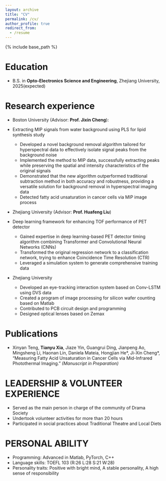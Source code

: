 ```yaml
---
layout: archive
title: "CV"
permalink: /cv/
author_profile: true
redirect_from:
  - /resume
---
```


{% include base_path %}

Education
======
* B.S. in **Opto-Electronics Science and Engineering**, Zhejiang University, 2025(expected)

Research experience
======
* Boston University (Advisor: **Prof. Jixin Cheng**):
* Extracting MIP signals from water background using PLS for lipid synthesis study
  * Developed a novel background removal algorithm tailored for hyperspectral data to effectively isolate signal peaks from the background noise
  * Implemented the method to MIP data, successfully extracting peaks while preserving the spatial and intensity characteristics of the original signals
  * Demonstrated that the new algorithm outperformed traditional subtraction method in both accuracy and robustness, providing a versatile solution for background removal in hyperspectral imaging data
  * Detected fatty acid unsaturation in cancer cells via MIP image process

* Zhejiang University (Advisor: **Prof. Huafeng Liu**)
* Deep learning framework for enhancing TOF performance of PET detector
  * Gained expertise in deep learning-based PET detector timing algorithm combining Transformer and Convolutional Neural Networks (CNNs)
  * Transformed the original regression network to a classification network, trying to enhance Coincidence Time Resolution (CTR)
  * Leveraged a simulation system to generate comprehensive training data

* Zhejiang University 
  * Developed an eye-tracking interaction system based on Conv-LSTM using DVS data
  * Created a program of image processing for silicon wafer counting based on Matlab
  * Contributed to PCB circuit design and programming
  * Designed optical lenses based on Zemax 
  
Publications
======
  * Xinyan Teng, **Tianyu Xia**, Jiaze Yin, Guangrui Ding, Jianpeng Ao, Mingsheng Li, Haonan Lin, Daniela Mateia, Hongjian He*, Ji-Xin Cheng*, “Measuring Fatty Acid Unsaturation in Cancer Cells via Mid-Infrared Photothermal Imaging.” *(Manuscript in Preparation)*

LEADERSHIP & VOLUNTEER EXPERIENCE
======
  * Served as the main person in charge of the community of Drama Society
  * Undertook volunteer activities for more than 20 hours
  * Participated in social practices about Traditional Theatre and Local Diets
    
PERSONAL ABILITY
======
  * Programming: Advanced in Matlab, PyTorch, C++
  * Language skills: TOEFL 103 (R:26 L:28 S:21 W:28)
  * Personality traits: Positive with bright mind, A stable personality, A high sense of responsibility
